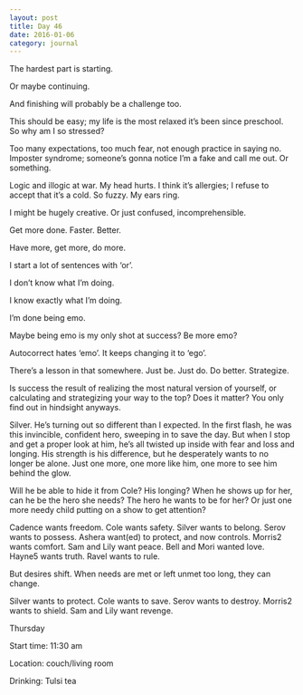 ```yaml
---
layout: post
title: Day 46
date: 2016-01-06
category: journal
---
```


The hardest part is starting. 

Or maybe continuing. 

And finishing will probably be a challenge too. 

This should be easy; my life is the most relaxed it’s been since preschool. So why am I so stressed? 

Too many expectations, too much fear, not enough practice in saying no. Imposter syndrome; someone’s gonna notice I’m a fake and call me out. Or something. 

Logic and illogic at war. My head hurts. I think it’s allergies; I refuse to accept that it’s a cold. So fuzzy. My ears ring. 

I might be hugely creative. Or just confused, incomprehensible. 

Get more done. Faster. Better. 

Have more, get more, do more. 

I start a lot of sentences with ‘or’. 

I don’t know what I’m doing. 

I know exactly what I’m doing. 

I’m done being emo. 

Maybe being emo is my only shot at success? Be more emo? 

Autocorrect hates ‘emo’. It keeps changing it to ‘ego’. 

There’s a lesson in that somewhere. Just be. Just do. Do better. Strategize. 

Is success the result of realizing the most natural version of yourself, or calculating and strategizing your way to the top? Does it matter? You only find out in hindsight anyways.

Silver. He’s turning out so different than I expected. In the first flash, he was this invincible, confident hero, sweeping in to save the day. But when I stop and get a proper look at him, he’s all twisted up inside with fear and loss and longing. His strength is his difference, but he desperately wants to no longer be alone. Just one more, one more like him, one more to see him behind the glow. 

Will he be able to hide it from Cole? His longing? When he shows up for her, can he be the hero she needs? The hero he wants to be for her? Or just one more needy child putting on a show to get attention? 

Cadence wants freedom. Cole wants safety. Silver wants to belong. Serov wants to possess. Ashera want(ed) to protect, and now controls. Morris2 wants comfort. Sam and Lily want peace. Bell and Mori wanted love. Hayne5 wants truth. Ravel wants to rule. 

But desires shift. When needs are met or left unmet too long, they can change. 

Silver wants to protect. Cole wants to save. Serov wants to destroy. Morris2 wants to shield. Sam and Lily want revenge. 


Thursday

Start time: 11:30 am

Location: couch/living room

Drinking: Tulsi tea
